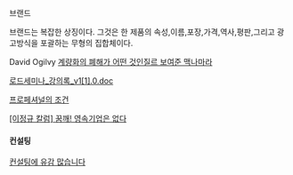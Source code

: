 

브랜드

브랜드는 복잡한 상징이다. 그것은 한 제품의 속성,이름,포장,가격,역사,평판,그리고 광고방식을 포괄하는 무형의 집합체이다.

David Ogilvy
 [계량화의 폐해가 어떤 것인질르 보여준 맥나마라](http://mindprogram.co.kr/185 "http://mindprogram.co.kr/185")

[로드세미나\_강의록\_v1[1].0.doc](/pages/4660391/attachments/2529541 "로드세미나_강의록_v1[1].0.doc")

[프로페셔널의 조건](http://jhrogue.blogspot.com/2009/05/blog-post.html?utm_source=feedburner&utm_medium=feed&utm_campaign=Feed%3A+blogspot%2FASpE+%28%3F%3F%3F+vs+%3F%29 "http://jhrogue.blogspot.com/2009/05/blog-post.html?utm_source=feedburner&utm_medium=feed&utm_campaign=Feed%3A+blogspot%2FASpE+%28%3F%3F%3F+vs+%3F%29")

[[이정규 칼럼] 꿈깨! 영속기업은 없다](https://zdnet.co.kr/view/?no=20191220104543)

#### 컨설팅
[컨설팅에 유감 많습니다](http://www.infuture.kr/560 "http://www.infuture.kr/560")
